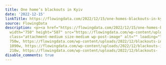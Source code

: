 ```yaml
---
title: One home’s blackouts in Kyiv
date: '2022-12-15'
linkTitle: https://flowingdata.com/2022/12/15/one-homes-blackouts-in-kyiv/
source: FlowingData
description: <p><a href="https://flowingdata.com/2022/12/15/one-homes-blackouts-in-kyiv/"><img
  width="750" height="587" src="https://flowingdata.com/wp-content/uploads/2022/12/blackouts-in-Kyiv-750x587.png"
  class="attachment-medium size-medium wp-post-image" alt="" loading="lazy" srcset="https://flowingdata.com/wp-content/uploads/2022/12/blackouts-in-Kyiv-750x587.png
  750w, https://flowingdata.com/wp-content/uploads/2022/12/blackouts-in-Kyiv-1090x853.png
  1090w, https://flowingdata.com/wp-content/uploads/2022/12/blackouts-in-Kyiv-210x164.png
  210w, https://flowingdata.com/wp-content/uploads/2022/12/blackouts- ...
disable_comments: true
---
```

<p><a href="https://flowingdata.com/2022/12/15/one-homes-blackouts-in-kyiv/"><img width="750" height="587" src="https://flowingdata.com/wp-content/uploads/2022/12/blackouts-in-Kyiv-750x587.png" class="attachment-medium size-medium wp-post-image" alt="" loading="lazy" srcset="https://flowingdata.com/wp-content/uploads/2022/12/blackouts-in-Kyiv-750x587.png 750w, https://flowingdata.com/wp-content/uploads/2022/12/blackouts-in-Kyiv-1090x853.png 1090w, https://flowingdata.com/wp-content/uploads/2022/12/blackouts-in-Kyiv-210x164.png 210w, https://flowingdata.com/wp-content/uploads/2022/12/blackouts- ...